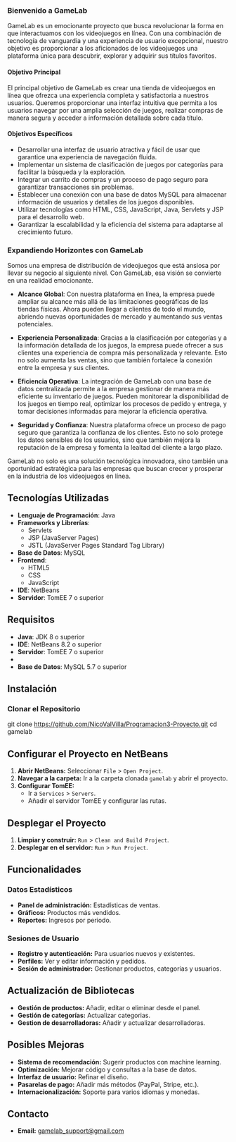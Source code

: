 ### Bienvenido a GameLab

GameLab es un emocionante proyecto que busca revolucionar la forma en que interactuamos con los videojuegos en línea. Con una combinación de tecnología de vanguardia y una experiencia de usuario excepcional, nuestro objetivo es proporcionar a los aficionados de los videojuegos una plataforma única para descubrir, explorar y adquirir sus títulos favoritos.

#### Objetivo Principal
El principal objetivo de GameLab es crear una tienda de videojuegos en línea que ofrezca una experiencia completa y satisfactoria a nuestros usuarios. Queremos proporcionar una interfaz intuitiva que permita a los usuarios navegar por una amplia selección de juegos, realizar compras de manera segura y acceder a información detallada sobre cada título.

#### Objetivos Específicos
- Desarrollar una interfaz de usuario atractiva y fácil de usar que garantice una experiencia de navegación fluida.
- Implementar un sistema de clasificación de juegos por categorías para facilitar la búsqueda y la exploración.
- Integrar un carrito de compras y un proceso de pago seguro para garantizar transacciones sin problemas.
- Establecer una conexión con una base de datos MySQL para almacenar información de usuarios y detalles de los juegos disponibles.
- Utilizar tecnologías como HTML, CSS, JavaScript, Java, Servlets y JSP para el desarrollo web.
- Garantizar la escalabilidad y la eficiencia del sistema para adaptarse al crecimiento futuro.

### Expandiendo Horizontes con GameLab

Somos una empresa de distribución de videojuegos que está ansiosa por llevar su negocio al siguiente nivel. Con GameLab, esa visión se convierte en una realidad emocionante.

- **Alcance Global**: Con nuestra plataforma en línea, la empresa puede ampliar su alcance más allá de las limitaciones geográficas de las tiendas físicas. Ahora pueden llegar a clientes de todo el mundo, abriendo nuevas oportunidades de mercado y aumentando sus ventas potenciales.

- **Experiencia Personalizada**: Gracias a la clasificación por categorías y a la información detallada de los juegos, la empresa puede ofrecer a sus clientes una experiencia de compra más personalizada y relevante. Esto no solo aumenta las ventas, sino que también fortalece la conexión entre la empresa y sus clientes.

- **Eficiencia Operativa**: La integración de GameLab con una base de datos centralizada permite a la empresa gestionar de manera más eficiente su inventario de juegos. Pueden monitorear la disponibilidad de los juegos en tiempo real, optimizar los procesos de pedido y entrega, y tomar decisiones informadas para mejorar la eficiencia operativa.

- **Seguridad y Confianza**: Nuestra plataforma ofrece un proceso de pago seguro que garantiza la confianza de los clientes. Esto no solo protege los datos sensibles de los usuarios, sino que también mejora la reputación de la empresa y fomenta la lealtad del cliente a largo plazo.

GameLab no solo es una solución tecnológica innovadora, sino también una oportunidad estratégica para las empresas que buscan crecer y prosperar en la industria de los videojuegos en línea.

## Tecnologías Utilizadas

- **Lenguaje de Programación**: Java
- **Frameworks y Librerías**:
  - Servlets
  - JSP (JavaServer Pages)
  - JSTL (JavaServer Pages Standard Tag Library)
- **Base de Datos**: MySQL
- **Frontend**:
  - HTML5
  - CSS
  - JavaScript
- **IDE**: NetBeans
- **Servidor**: TomEE 7 o superior

## Requisitos

- **Java**: JDK 8 o superior
- **IDE**: NetBeans 8.2 o superior
- **Servidor**: TomEE 7 o superior
- 
- **Base de Datos**: MySQL 5.7 o superior

## Instalación

### Clonar el Repositorio

git clone https://github.com/NicoValVilla/Programacion3-Proyecto.git
cd gamelab

## Configurar el Proyecto en NetBeans

1. **Abrir NetBeans:** Seleccionar `File` > `Open Project`.
2. **Navegar a la carpeta:** Ir a la carpeta clonada `gamelab` y abrir el proyecto.
3. **Configurar TomEE:**
   - Ir a `Services` > `Servers`.
   - Añadir el servidor TomEE y configurar las rutas.

## Desplegar el Proyecto

1. **Limpiar y construir:** `Run` > `Clean and Build Project`.
2. **Desplegar en el servidor:** `Run` > `Run Project`.

## Funcionalidades

### Datos Estadísticos

- **Panel de administración:** Estadísticas de ventas.
- **Gráficos:** Productos más vendidos.
- **Reportes:** Ingresos por periodo.

### Sesiones de Usuario

- **Registro y autenticación:** Para usuarios nuevos y existentes.
- **Perfiles:** Ver y editar información y pedidos.
- **Sesión de administrador:** Gestionar productos, categorías y usuarios.

## Actualización de Bibliotecas

- **Gestión de productos:** Añadir, editar o eliminar desde el panel.
- **Gestión de categorías:** Actualizar categorias.
- **Gestion de desarrolladoras:** Añadir y actualizar desarrolladoras.
## Posibles Mejoras

- **Sistema de recomendación:** Sugerir productos con machine learning.
- **Optimización:** Mejorar código y consultas a la base de datos.
- **Interfaz de usuario:** Refinar el diseño.
- **Pasarelas de pago:** Añadir más métodos (PayPal, Stripe, etc.).
- **Internacionalización:** Soporte para varios idiomas y monedas.

## Contacto

- **Email:** gamelab_support@gmail.com
